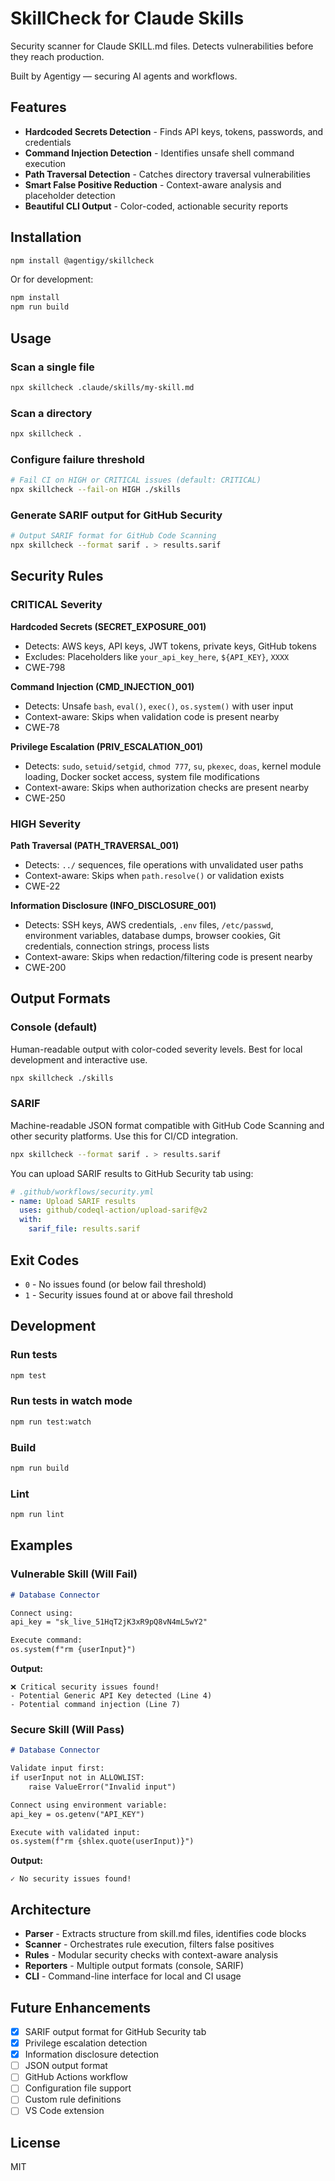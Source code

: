 # SkillCheck for Claude Skills

Security scanner for Claude SKILL.md files. Detects vulnerabilities before they reach production.

Built by Agentigy — securing AI agents and workflows.

## Features

- **Hardcoded Secrets Detection** - Finds API keys, tokens, passwords, and credentials
- **Command Injection Detection** - Identifies unsafe shell command execution
- **Path Traversal Detection** - Catches directory traversal vulnerabilities
- **Smart False Positive Reduction** - Context-aware analysis and placeholder detection
- **Beautiful CLI Output** - Color-coded, actionable security reports

## Installation

```bash
npm install @agentigy/skillcheck
```

Or for development:
```bash
npm install
npm run build
```

## Usage

### Scan a single file
```bash
npx skillcheck .claude/skills/my-skill.md
```

### Scan a directory
```bash
npx skillcheck .
```

### Configure failure threshold
```bash
# Fail CI on HIGH or CRITICAL issues (default: CRITICAL)
npx skillcheck --fail-on HIGH ./skills
```

### Generate SARIF output for GitHub Security
```bash
# Output SARIF format for GitHub Code Scanning
npx skillcheck --format sarif . > results.sarif
```

## Security Rules

### CRITICAL Severity

**Hardcoded Secrets (SECRET_EXPOSURE_001)**
- Detects: AWS keys, API keys, JWT tokens, private keys, GitHub tokens
- Excludes: Placeholders like `your_api_key_here`, `${API_KEY}`, `XXXX`
- CWE-798

**Command Injection (CMD_INJECTION_001)**
- Detects: Unsafe `bash`, `eval()`, `exec()`, `os.system()` with user input
- Context-aware: Skips when validation code is present nearby
- CWE-78

**Privilege Escalation (PRIV_ESCALATION_001)**
- Detects: `sudo`, `setuid/setgid`, `chmod 777`, `su`, `pkexec`, `doas`, kernel module loading, Docker socket access, system file modifications
- Context-aware: Skips when authorization checks are present nearby
- CWE-250

### HIGH Severity

**Path Traversal (PATH_TRAVERSAL_001)**
- Detects: `../` sequences, file operations with unvalidated user paths
- Context-aware: Skips when `path.resolve()` or validation exists
- CWE-22

**Information Disclosure (INFO_DISCLOSURE_001)**
- Detects: SSH keys, AWS credentials, `.env` files, `/etc/passwd`, environment variables, database dumps, browser cookies, Git credentials, connection strings, process lists
- Context-aware: Skips when redaction/filtering code is present nearby
- CWE-200

## Output Formats

### Console (default)
Human-readable output with color-coded severity levels. Best for local development and interactive use.

```bash
npx skillcheck ./skills
```

### SARIF
Machine-readable JSON format compatible with GitHub Code Scanning and other security platforms. Use this for CI/CD integration.

```bash
npx skillcheck --format sarif . > results.sarif
```

You can upload SARIF results to GitHub Security tab using:
```yaml
# .github/workflows/security.yml
- name: Upload SARIF results
  uses: github/codeql-action/upload-sarif@v2
  with:
    sarif_file: results.sarif
```

## Exit Codes

- `0` - No issues found (or below fail threshold)
- `1` - Security issues found at or above fail threshold

## Development

### Run tests
```bash
npm test
```

### Run tests in watch mode
```bash
npm run test:watch
```

### Build
```bash
npm run build
```

### Lint
```bash
npm run lint
```

## Examples

### Vulnerable Skill (Will Fail)

```markdown
# Database Connector

Connect using:
api_key = "sk_live_51HqT2jK3xR9pQ8vN4mL5wY2"

Execute command:
os.system(f"rm {userInput}")
```

**Output:**
```
❌ Critical security issues found!
- Potential Generic API Key detected (Line 4)
- Potential command injection (Line 7)
```

### Secure Skill (Will Pass)

```markdown
# Database Connector

Validate input first:
if userInput not in ALLOWLIST:
    raise ValueError("Invalid input")

Connect using environment variable:
api_key = os.getenv("API_KEY")

Execute with validated input:
os.system(f"rm {shlex.quote(userInput)}")
```

**Output:**
```
✓ No security issues found!
```

## Architecture

- **Parser** - Extracts structure from skill.md files, identifies code blocks
- **Scanner** - Orchestrates rule execution, filters false positives
- **Rules** - Modular security checks with context-aware analysis
- **Reporters** - Multiple output formats (console, SARIF)
- **CLI** - Command-line interface for local and CI usage

## Future Enhancements

- [x] SARIF output format for GitHub Security tab
- [x] Privilege escalation detection
- [x] Information disclosure detection
- [ ] JSON output format
- [ ] GitHub Actions workflow
- [ ] Configuration file support
- [ ] Custom rule definitions
- [ ] VS Code extension

## License

MIT
